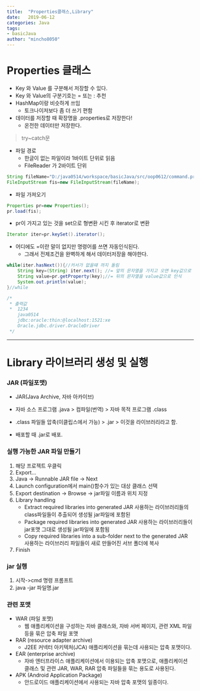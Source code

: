 ```yaml
---
title:  "Properties클래스,Library"
date:   2019-06-12
categories: Java
tags: 
- basicJava
author: "mincho8050"
---
```


# Properties 클래스

- Key 와 Value 를 구분해서 저장할 수 있다.
- Key 와 Value의 구분기호는 = 또는  : 추천
- HashMap이랑 비슷하게 쓰임
  - 토크나이저보다 좀 더 쓰기 편함
- 데이터를 저장할 때 확장명을 .properties로 저장한다!
  - 온전한 데이터만 저장한다.

> try~catch문 

- 파일 경로
  - 한글이 없는 파일이라 1바이트 단위로 읽음
  - FileReader 가 2바이트 단위

```java
String fileName="D:/java0514/workspace/basicJava/src/oop0612/command.properties";
FileInputStream fis=new FileInputStream(fileName);
```

- 파일 가져오기

```java
Properties pr=new Properties();
pr.load(fis);
```

- pr이 가지고 있는 것을 set으로 형변환 시킨 후 iterator로 변환

```java
Iterator iter=pr.keySet().iterator();
```

- 어디에도 =이란 말이 없지만 명령어를 쓰면 자동인식된다.
  - 그래서 전제조건을 완벽하게 해서 데이터저장을 해야한다.

```java
while(iter.hasNext()){//커서가 없을떄 까지 돌림
    String key=(String) iter.next(); //= 앞의 문자열을 가지고 오면 key값으로 인식
    String value=pr.getProperty(key);//= 뒤의 문자열을 value값으로 인식
    System.out.println(value);
}//while

/*
 * 출력값
 * 	1234
    java0514
    jdbc:oracle:thin:@localhost:1521:xe
    Oracle.jdbc.driver.OracleDriver
 */
```









------







# Library 라이브러리 생성 및 실행





### JAR (파일포맷)

- JAR(Java Archive, 자바 아카이브)

- 자바 소스 프로그램 .java > 컴파일(번역)  > 자바 목적 프로그램 .class
- .class 파일들 압축(이클립스에서 가능) > .jar > 이것을 라이브러리라고 함.
- 배포할 때 .jar로 배포.



### 

### 실행 가능한 JAR 파일 만들기

1. 해당 프로젝트 우클릭
2.  Export... 
3. Java -> Runnable JAR file -> Next
4. Launch configuration에서 main()함수가 있는 대상 클래스 선택
5. Export destination -> Browse -> jar파일 이름과 위치 지정
6. Library handling
   - Extract required libraries into generated JAR
           사용하는 라이브러리들의 class파일들이 추출되어 생성될 jar파일에 포함된
   -  Package required libraries into generated JAR
           사용하는 라이브러리들이 jar포맷 그대로 생성될 jar파일에 포함됨
   - Copy required libraries into a sub-folder next to the generated JAR
           사용하는 라이브러리 파일들이 새로 만들어진 서브 폴더에 복사
7. Finish





### jar 실행

1. 시작->cmd 명령 프롬프트
2. java -jar 파일명.jar





### 관련 포맷

- WAR (파일 포맷)
  - 웹 애플리케이션을 구성하는 자바 클래스와, 자바 서버 페이지, 관련 XML 파일 등을 묶은 압축 파일 포맷
- RAR (resource adapter archive)
  - J2EE 커넥터 아키텍처(JCA) 애플리케이션을 묶는데 사용되는 압축 포맷이다.
- EAR (enterprise archive)
  - 자바 엔터프라이스 애플리케이션에서 이용되는 압축 포맷으로, 애플리케이션 클래스 및 관련 JAR, WAR, RAR 압축 파일들을 묶는 용도로 사용된다.
- APK (Android Application Package)
  - 안드로이드 애플리케이션에서 사용되는 자바 압축 포맷의 일종이다.
